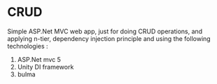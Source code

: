 # CRUD
Simple ASP.Net MVC web app, just for doing CRUD operations, and applying n-tier, dependency injection principle and using the following technologies :
1) ASP.Net mvc 5
2) Unity DI framework
3) bulma
